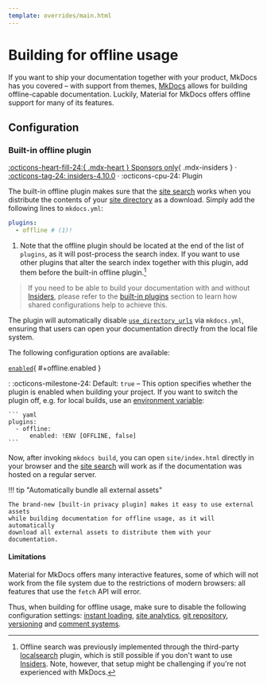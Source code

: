 ```yaml
---
template: overrides/main.html
---
```


# Building for offline usage

If you want to ship your documentation together with your product, MkDocs has
you covered – with support from themes, [MkDocs] allows for building
offline-capable documentation. Luckily, Material for MkDocs offers offline
support for many of its features.

  [MkDocs]: https://www.mkdocs.org

## Configuration

### Built-in offline plugin

[:octicons-heart-fill-24:{ .mdx-heart } Sponsors only][Insiders]{ .mdx-insiders } ·
[:octicons-tag-24: insiders-4.10.0][Insiders] ·
:octicons-cpu-24: Plugin

The built-in offline plugin makes sure that the [site search] works when you
distribute the contents of your [site directory] as a download. Simply add
the following lines to `mkdocs.yml`:

``` yaml
plugins:
  - offline # (1)!
```

1.  Note that the offline plugin should be located at the end of the list of
    `plugins`, as it will post-process the search index. If you want to use
    other plugins that alter the search index together with this plugin, add
    them before the built-in offline plugin.[^1]

  [^1]:
    Offline search was previously implemented through the third-party 
    [localsearch] plugin, which is still possible if you don't want to use
    [Insiders]. Note, however, that setup might be challenging if you're not
    experienced with MkDocs.

> If you need to be able to build your documentation with and without
> [Insiders], please refer to the [built-in plugins] section to learn how
> shared configurations help to achieve this.

The plugin will automatically disable [`use_directory_urls`][use_directory_urls]
via `mkdocs.yml`, ensuring that users can open your documentation directly
from the local file system.

The following configuration options are available:

[`enabled`](#+offline.enabled){ #+offline.enabled }

:   :octicons-milestone-24: Default: `true` – This option specifies whether
    the plugin is enabled when building your project. If you want to switch
    the plugin off, e.g. for local builds, use an [environment variable]:

    ``` yaml
    plugins:
      - offline:
          enabled: !ENV [OFFLINE, false]
    ```

Now, after invoking `mkdocs build`, you can open `site/index.html` directly
in your browser and the [site search] will work as if the documentation was
hosted on a regular server.

!!! tip "Automatically bundle all external assets"

    The brand-new [built-in privacy plugin] makes it easy to use external assets
    while building documentation for offline usage, as it will automatically
    download all external assets to distribute them with your documentation.

  [Insiders]: ../insiders/index.md
  [site search]: setting-up-site-search.md
  [site directory]: https://www.mkdocs.org/user-guide/configuration/#site_dir
  [localsearch]: https://github.com/wilhelmer/mkdocs-localsearch/
  [built-in plugins]: ../insiders/getting-started.md#built-in-plugins
  [use_directory_urls]: https://www.mkdocs.org/user-guide/configuration/#use_directory_urls
  [environment variable]: https://www.mkdocs.org/user-guide/configuration/#environment-variables
  [built-in privacy plugin]: ensuring-data-privacy.md#built-in-privacy-plugin

#### Limitations

Material for MkDocs offers many interactive features, some of which will not
work from the file system due to the restrictions of modern browsers: all
features that use the `fetch` API will error.

Thus, when building for offline usage, make sure to disable the following
configuration settings: [instant loading], [site analytics], [git repository],
[versioning] and [comment systems].

  [Instant loading]: setting-up-navigation.md#instant-loading
  [Site analytics]: setting-up-site-analytics.md
  [Versioning]: setting-up-versioning.md
  [Git repository]: adding-a-git-repository.md
  [Comment systems]: adding-a-comment-system.md
